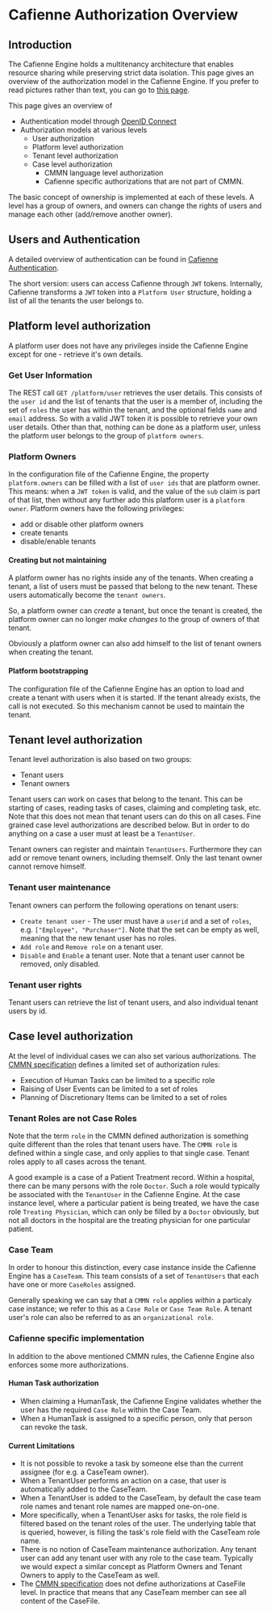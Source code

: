 # Cafienne Authorization Overview

## Introduction
The Cafienne Engine holds a multitenancy architecture that enables resource sharing while preserving strict data isolation.
This page gives an overview of the authorization model in the Cafienne Engine.
If you prefer to read pictures rather than text, you can go to [this page](cafienne-authorization-in-pictures.md).

This page gives an overview of
- Authentication model through [OpenID Connect](https://en.wikipedia.org/wiki/OpenID_Connect)
- Authorization models at various levels
    - User authorization
    - Platform level authorization
    - Tenant level authorization
    - Case level authorization
        - CMMN language level authorization
        - Cafienne specific authorizations that are not part of CMMN.

The basic concept of ownership is implemented at each of these levels. A level has a group of owners, and owners can change the rights of users and manage each other (add/remove another owner).

## Users and Authentication
A detailed overview of authentication can be found in [Cafienne Authentication](cafienne-authentication.md).

The short version: users can access Cafienne through `JWT` tokens.
Internally, Cafienne transforms a `JWT` token into a `Platform User` structure, holding a list of all the tenants the user belongs to.

## Platform level authorization
A platform user does not have any privileges inside the Cafienne Engine except for one - retrieve it's own details.

### Get User Information
The REST call `GET /platform/user` retrieves the user details. This consists of the `user id` and the list of tenants that the user is a member of, including the set of `roles` the user has within the tenant, and the optional fields `name` and `email` address.
So with a valid JWT token it is possible to retrieve your own user details. Other than that, nothing can be done as a platform user, unless the platform user belongs to the group of `platform owners`. 

### Platform Owners
In the configuration file of the Cafienne Engine, the property `platform.owners` can be filled with a list of `user ids` that are platform owner.
This means: when a `JWT token` is valid, and the value of the `sub` claim is part of that list, then without any further ado this platform user is a `platform owner`. Platform owners have the following privileges:
- add or disable other platform owners
- create tenants
- disable/enable tenants

#### Creating but not maintaining
A platform owner has no rights inside any of the tenants.
When creating a tenant, a list of users must be passed that belong to the new tenant. These users automatically become the `tenant owners`.

So, a platform owner can _create_ a tenant, but once the tenant is created, the platform owner can no longer _make changes_ to the group of owners of that tenant.

Obviously a platform owner can also add himself to the list of tenant owners when creating the tenant.

#### Platform bootstrapping
The configuration file of the Cafienne Engine has an option to load and create a tenant with users when it is started. If the tenant already exists, the call is not executed. So this mechanism cannot be used to maintain the tenant.

## Tenant level authorization
Tenant level authorization is also based on two groups:
- Tenant users 
- Tenant owners

Tenant users can work on cases that belong to the tenant. This can be starting of cases, reading tasks of cases, claiming and completing task, etc.
Note that this does not mean that tenant users can do this on all cases. Fine grained case level authorizations are described below. But in order to do anything on a case a user must at least be a `TenantUser`.

Tenant owners can register and maintain `TenantUsers`. Furthermore they can add or remove tenant owners, including themself. Only the last tenant owner cannot remove himself.

### Tenant user maintenance
Tenant owners can perform the following operations on tenant users:
- `Create tenant user` - The user must have a `userid` and a set of `roles`, e.g. `["Employee", "Purchaser"]`. Note that the set can be empty as well, meaning that the new tenant user has no roles.
- `Add role` and `Remove role` on a tenant user.
- `Disable` and `Enable` a tenant user. Note that a tenant user cannot be removed, only disabled.

### Tenant user rights
Tenant users can retrieve the list of tenant users, and also individual tenant users by id.

## Case level authorization
At the level of individual cases we can also set various authorizations.
The [CMMN specification](https://www.omg.org/spec/CMMN) defines a limited set of authorization rules:
- Execution of Human Tasks can be limited to a specific role
- Raising of User Events can be limited to a set of roles
- Planning of Discretionary Items can be limited to a set of roles

### Tenant Roles are not Case Roles
Note that the term `role` in the CMMN defined authorization is something quite different than the roles that tenant users have. The `CMMN role` is defined within a single case, and only applies to that single case. Tenant roles apply to all cases across the tenant.

A good example is a case of a Patient Treatment record. Within a hospital, there can be many persons with the role `Doctor`. Such a role would typically be associated with the `TenantUser` in the Cafienne Engine.
At the case instance level, where a particular patient is being treated, we have the case role `Treating Physician`, which can only be filled by a `Doctor` obviously, but not all doctors in the hospital are the treating physician for one particular patient.

### Case Team
In order to honour this distinction, every case instance inside the Cafienne Engine has a `CaseTeam`. This team consists of a set of `TenantUsers` that each have one or more `CaseRoles` assigned.

Generally speaking we can say that a `CMMN role` applies _within_ a particaly case instance; we refer to this as a `Case Role` or `Case Team Role`. A tenant user's role can also be referred to as an `organizational role`.

### Cafienne specific implementation
In addition to the above mentioned CMMN rules, the Cafienne Engine also enforces some more authorizations.

#### Human Task authorization
- When claiming a HumanTask, the Cafienne Engine validates whether the user has the required `Case Role` within the Case Team.
- When a HumanTask is assigned to a specific person, only that person can revoke the task.

#### Current Limitations
- It is not possible to revoke a task by someone else than the current assignee (for e.g. a CaseTeam owner).
- When a TenantUser performs an action on a case, that user is automatically added to the CaseTeam.
- When a TenantUser is added to the CaseTeam, by default the case team role names and tenant role names are mapped one-on-one.
- More specifically, when a TenantUser asks for tasks, the role field is filtered based on the tenant roles of the user. The underlying table that is queried, however, is filling the task's role field with the CaseTeam role name.
- There is no notion of CaseTeam maintenance authorization. Any tenant user can add any tenant user with any role to the case team. Typically we would expect a similar concept as Platform Owners and Tenant Owners to apply to the CaseTeam as well.
- The [CMMN specification](https://www.omg.org/spec/CMMN) does not define authorizations at CaseFile level. In practice that means that any CaseTeam member can see all content of the CaseFile. 